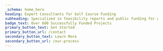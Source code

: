 ```yaml
---
_schema: home_hero
heading: Expert Consultants for Golf Course Funding
subheading: Specialized in feasibility reports and public funding for golf courses with over 50 years of experience.
badge_text: Over 600 Successfully Funded Projects
primary_button_text: Get Started
primary_button_url: /contact
secondary_button_text: Learn More
secondary_button_url: /our-process
---
```

